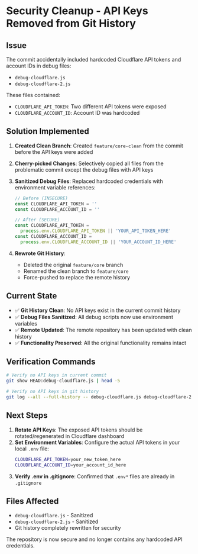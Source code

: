 # Security Cleanup - API Keys Removed from Git History

## Issue

The commit accidentally included hardcoded Cloudflare API tokens and account IDs in debug files:

- `debug-cloudflare.js`
- `debug-cloudflare-2.js`

These files contained:

- `CLOUDFLARE_API_TOKEN`: Two different API tokens were exposed
- `CLOUDFLARE_ACCOUNT_ID`: Account ID was hardcoded

## Solution Implemented

1. **Created Clean Branch**: Created `feature/core-clean` from the commit before the API keys were added
2. **Cherry-picked Changes**: Selectively copied all files from the problematic commit except the debug files with API keys
3. **Sanitized Debug Files**: Replaced hardcoded credentials with environment variable references:

   ```javascript
   // Before (INSECURE)
   const CLOUDFLARE_API_TOKEN = ''
   const CLOUDFLARE_ACCOUNT_ID = ''

   // After (SECURE)
   const CLOUDFLARE_API_TOKEN =
     process.env.CLOUDFLARE_API_TOKEN || 'YOUR_API_TOKEN_HERE'
   const CLOUDFLARE_ACCOUNT_ID =
     process.env.CLOUDFLARE_ACCOUNT_ID || 'YOUR_ACCOUNT_ID_HERE'
   ```

4. **Rewrote Git History**:
   - Deleted the original `feature/core` branch
   - Renamed the clean branch to `feature/core`
   - Force-pushed to replace the remote history

## Current State

- ✅ **Git History Clean**: No API keys exist in the current commit history
- ✅ **Debug Files Sanitized**: All debug scripts now use environment variables
- ✅ **Remote Updated**: The remote repository has been updated with clean history
- ✅ **Functionality Preserved**: All the original functionality remains intact

## Verification Commands

```bash
# Verify no API keys in current commit
git show HEAD:debug-cloudflare.js | head -5

# Verify no API keys in git history
git log --all --full-history -- debug-cloudflare.js debug-cloudflare-2.js
```

## Next Steps

1. **Rotate API Keys**: The exposed API tokens should be rotated/regenerated in Cloudflare dashboard
2. **Set Environment Variables**: Configure the actual API tokens in your local `.env` file:
   ```bash
   CLOUDFLARE_API_TOKEN=your_new_token_here
   CLOUDFLARE_ACCOUNT_ID=your_account_id_here
   ```
3. **Verify .env in .gitignore**: Confirmed that `.env*` files are already in `.gitignore`

## Files Affected

- `debug-cloudflare.js` - Sanitized
- `debug-cloudflare-2.js` - Sanitized
- Git history completely rewritten for security

The repository is now secure and no longer contains any hardcoded API credentials.
